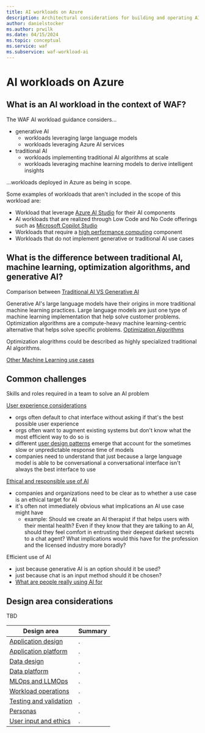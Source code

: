```yaml
---
title: AI workloads on Azure
description: Architectural considerations for building and operating AI systems on Azure.
author: danielstocker
ms.author: prwilk
ms.date: 04/15/2024
ms.topic: conceptual
ms.service: waf
ms.subservice: waf-workload-ai
---
```


# AI workloads on Azure

## What is an AI workload in the context of WAF?

The WAF AI workload guidance considers... 

- generative AI
  - workloads leveraging large language models
  - workloads leveraging Azure AI services 
- traditional AI
  - workloads implementing traditional AI algorithms at scale
  - workloads leveraging machine learning models to derive intelligent insights

...workloads deployed in Azure as being in scope.

Some examples of workloads that aren't included in the scope of this workload are:

- Workload that leverage [Azure AI Studio](https://azure.microsoft.com/products/ai-studio/) for their AI components
- AI workloads that are realized through Low Code and No Code offerings such as [Microsoft Copilot Studio](https://www.microsoft.com/microsoft-copilot/microsoft-copilot-studio)
- Workloads that require a [high performance computing](https://azure.microsoft.com/solutions/high-performance-computing/) component
- Workloads that do not implement generative or traditional AI use cases

## What is the difference between traditional AI, machine learning, optimization algorithms, and generative AI?

Comparison between
[Traditional AI VS Generative AI](https://visionx.io/blog/traditional-ai-vs-generative-ai/)

Generative AI's large language models have their origins in more traditional machine learning practices. 
Large language models are just one type of machine learning implementation that help solve customer problems.
Optimization algorithms are a compute-heavy machine learning-centric alternative that helps solve specific problems.
[Optimization Algorithms](https://machinelearningmastery.com/tour-of-optimization-algorithms/)

Optimization alogrithms could be described as highly specialized traditional AI algorithms. 

[Other Machine Learning use cases](https://www.codecademy.com/resources/blog/machine-learning-examples/)

## Common challenges

Skills and roles required in a team to solve an AI problem

[User experience considerations](https://online.stanford.edu/how-to-use-AI-to-enhance-user-experience#Avoid%20Overpromising%20and%20Under%20Delivering)
- orgs often default to chat interface without asking if that's the best possible user experience
- orgs often want to augment existing systems but don't know what the most efficient way to do so is
- different [user design patterns](https://uxdesign.cc/emerging-interaction-patterns-in-generative-ai-experiences-8c351bb3392a) emerge that account for the sometimes slow or unpredictable response time of models
- companies need to understand that just because a large language model is able to be conversational a conversational interface isn't always the best interface to use

[Ethical and responsible use of AI](https://news.harvard.edu/gazette/story/2020/10/ethical-concerns-mount-as-ai-takes-bigger-decision-making-role/)
- companies and organizations need to be clear as to whether a use case is an ethical target for AI
- it's often not immediately obvious what implications an AI use case might have
  - example: Should we create an AI therapist if that helps users with their mental health? Even if they know that they are talking to an AI, should they feel comfort in entrusting their deepest darkest secrets to a chat agent? What implications would this have for the profession and the licensed industry more boradly?

Efficient use of AI
- just because generative AI is an option should it be used?
- just because chat is an input method should it be chosen?
- [What are people really using AI for](https://hbr.org/2024/03/how-people-are-really-using-genai)


## Design area considerations

TBD

|Design area|Summary|
|---|---|
|[Application design](./application-design.md)| . |
|[Application platform ](./application-platform.md)| . |
|[Data design](./data-design.md)| . |
|[Data platform ](./data-platform.md)| . |
|[MLOps and LLMOps](./mlops-llmops.md)| .|
|[Workload operations](./operations.md)| .|
|[Testing and validation](./testing.md)| . |
|[Personas](./personas.md)| . |
|[User input and ethics](./operations.md)| .|


